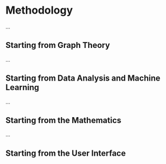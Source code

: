 # Methodology

...

## Starting from Graph Theory

...

## Starting from Data Analysis and Machine Learning

...

## Starting from the Mathematics

...

## Starting from the User Interface

